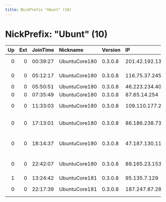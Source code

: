 ```yaml
---
title: NickPrefix "Ubunt" (10)
---
```


# NickPrefix: "Ubunt" (10)

|   Up |   Ext | JoinTime   | Nickname      | Version   | IP              | AS                                       | CC   |   ORp |   Dirp | OS    | Contact   |   eFamMembers |
|-----:|------:|:-----------|:--------------|:----------|:----------------|:-----------------------------------------|:-----|------:|-------:|:------|:----------|--------------:|
|    0 |     0 | 00:39:27   | UbuntuCore180 | 0.3.0.8   | 201.42.192.133  | TELEFNICA BRASIL S.A                     | br   | 35351 |      0 | Linux | None      |             1 |
|    0 |     0 | 05:12:17   | UbuntuCore180 | 0.3.0.8   | 116.75.37.245   | Hathway IP Over Cable Internet           | in   | 36095 |      0 | Linux | None      |             1 |
|    0 |     0 | 05:50:51   | UbuntuCore180 | 0.3.0.8   | 46.223.234.40   | Kabel BW                                 | de   | 45538 |      0 | Linux | None      |             1 |
|    0 |     0 | 07:35:49   | UbuntuCore180 | 0.3.0.8   | 87.65.14.254    | Proximus NV                              | be   | 38229 |      0 | Linux | None      |             1 |
|    0 |     0 | 11:33:03   | UbuntuCore180 | 0.3.0.8   | 109.110.177.211 | Shabdiz Telecom Network JSC              | ir   | 33116 |      0 | Linux | None      |             1 |
|    0 |     0 | 17:13:01   | UbuntuCore180 | 0.3.0.8   | 86.186.238.73   | British Telecommunications PLC           | gb   | 43801 |      0 | Linux | None      |             1 |
|    0 |     0 | 18:14:37   | UbuntuCore180 | 0.3.0.8   | 47.187.130.117  | Frontier Communications of America, Inc. | us   | 45713 |      0 | Linux | None      |             1 |
|    0 |     0 | 22:42:07   | UbuntuCore180 | 0.3.0.8   | 89.165.23.153   | Neda Gostar Saba Data Transfer Company P | ir   | 46155 |      0 | Linux | None      |             1 |
|    1 |     0 | 13:24:42   | UbuntuCore181 | 0.3.0.8   | 95.135.7.129    | PJSC Ukrtelecom                          | ua   | 39259 |      0 | Linux | None      |             1 |
|    0 |     0 | 22:17:39   | UbuntuCore181 | 0.3.0.8   | 187.247.87.28   | Mega Cable, S.A. de C.V.                 | mx   | 40924 |      0 | Linux | None      |             1 |
